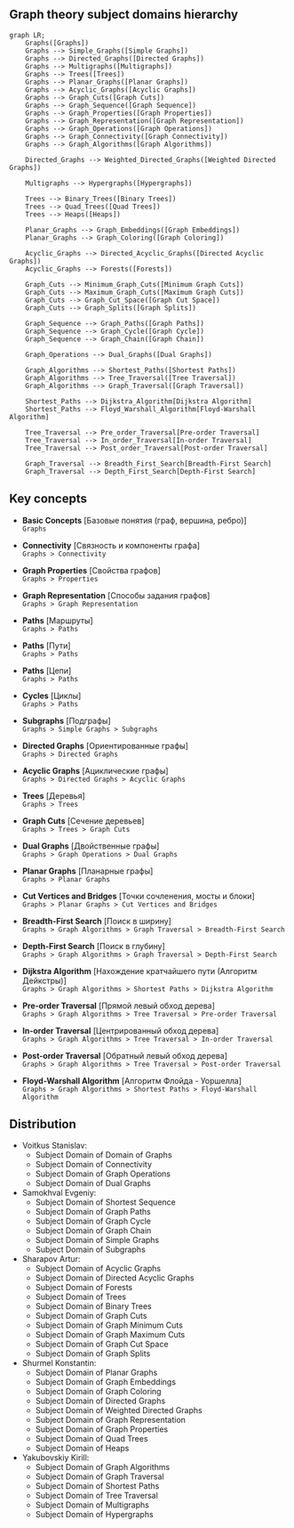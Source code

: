 ## Graph theory subject domains hierarchy

```mermaid
graph LR;
    Graphs([Graphs])
    Graphs --> Simple_Graphs([Simple Graphs])
    Graphs --> Directed_Graphs([Directed Graphs])
    Graphs --> Multigraphs([Multigraphs])
    Graphs --> Trees([Trees])
    Graphs --> Planar_Graphs([Planar Graphs])
    Graphs --> Acyclic_Graphs([Acyclic Graphs])
    Graphs --> Graph_Cuts([Graph Cuts])
    Graphs --> Graph_Sequence([Graph Sequence])
    Graphs --> Graph_Properties([Graph Properties])
    Graphs --> Graph_Representation([Graph Representation])
    Graphs --> Graph_Operations([Graph Operations])
    Graphs --> Graph_Connectivity([Graph Connectivity])
    Graphs --> Graph_Algorithms([Graph Algorithms])

    Directed_Graphs --> Weighted_Directed_Graphs([Weighted Directed Graphs])

    Multigraphs --> Hypergraphs([Hypergraphs])
    
    Trees --> Binary_Trees([Binary Trees])
    Trees --> Quad_Trees([Quad Trees])
    Trees --> Heaps([Heaps])
    
    Planar_Graphs --> Graph_Embeddings([Graph Embeddings])
    Planar_Graphs --> Graph_Coloring([Graph Coloring])
    
    Acyclic_Graphs --> Directed_Acyclic_Graphs([Directed Acyclic Graphs])
    Acyclic_Graphs --> Forests([Forests])

    Graph_Cuts --> Minimum_Graph_Cuts([Minimum Graph Cuts])
    Graph_Cuts --> Maximum_Graph_Cuts([Maximum Graph Cuts])
    Graph_Cuts --> Graph_Cut_Space([Graph Cut Space])
    Graph_Cuts --> Graph_Splits([Graph Splits])

    Graph_Sequence --> Graph_Paths([Graph Paths])
    Graph_Sequence --> Graph_Cycle([Graph Cycle])
    Graph_Sequence --> Graph_Chain([Graph Chain])
    
    Graph_Operations --> Dual_Graphs([Dual Graphs])

    Graph_Algorithms --> Shortest_Paths([Shortest Paths])
    Graph_Algorithms --> Tree_Traversal([Tree Traversal])
    Graph_Algorithms --> Graph_Traversal([Graph Traversal])

    Shortest_Paths --> Dijkstra_Algorithm[Dijkstra Algorithm]
    Shortest_Paths --> Floyd_Warshall_Algorithm[Floyd-Warshall Algorithm]

    Tree_Traversal --> Pre_order_Traversal[Pre-order Traversal]
    Tree_Traversal --> In_order_Traversal[In-order Traversal]
    Tree_Traversal --> Post_order_Traversal[Post-order Traversal]

    Graph_Traversal --> Breadth_First_Search[Breadth-First Search]
    Graph_Traversal --> Depth_First_Search[Depth-First Search]
```


## Key concepts
- __Basic Concepts__ [Базовые понятия (граф, вершина, ребро)]\
`Graphs`

- __Connectivity__ [Связность и компоненты графа]\
`Graphs > Connectivity`

- __Graph Properties__ [Свойства графов]\
`Graphs > Properties`

- __Graph Representation__ [Способы задания графов]\
`Graphs > Graph Representation`

- __Paths__ [Маршруты]\
`Graphs > Paths`

- __Paths__ [Пути]\
`Graphs > Paths`

- __Paths__ [Цепи]\
`Graphs > Paths`

- __Cycles__ [Циклы]\
`Graphs > Paths`

- __Subgraphs__ [Подграфы]\
`Graphs > Simple Graphs > Subgraphs`

- __Directed Graphs__ [Ориентированные графы]\
`Graphs > Directed Graphs`

- __Acyclic Graphs__ [Ациклические графы]\
`Graphs > Directed Graphs > Acyclic Graphs`

- __Trees__ [Деревья]\
`Graphs > Trees`

- __Graph Cuts__ [Сечение деревьев]\
`Graphs > Trees > Graph Cuts`

- __Dual Graphs__ [Двойственные графы]\
`Graphs > Graph Operations > Dual Graphs`

- __Planar Graphs__ [Планарные графы]\
`Graphs > Planar Graphs`

- __Cut Vertices and Bridges__ [Точки сочленения, мосты и блоки]\
`Graphs > Planar Graphs > Cut Vertices and Bridges`

- __Breadth-First Search__ [Поиск в ширину]\
`Graphs > Graph Algorithms > Graph Traversal > Breadth-First Search`

- __Depth-First Search__ [Поиск в глубину]\
`Graphs > Graph Algorithms > Graph Traversal > Depth-First Search`

- __Dijkstra Algorithm__ [Нахождение кратчайшего пути (Алгоритм Дейкстры)]\
`Graphs > Graph Algorithms > Shortest Paths > Dijkstra Algorithm`

- __Pre-order Traversal__ [Прямой левый обход дерева]\
`Graphs > Graph Algorithms > Tree Traversal > Pre-order Traversal`

- __In-order Traversal__ [Центрированный обход дерева]\
`Graphs > Graph Algorithms > Tree Traversal > In-order Traversal`

- __Post-order Traversal__ [Обратный левый обход дерева]\
`Graphs > Graph Algorithms > Tree Traversal > Post-order Traversal`

- __Floyd-Warshall Algorithm__ [Алгоритм Флойда - Уоршелла]\
`Graphs > Graph Algorithms > Shortest Paths > Floyd-Warshall Algorithm`

## Distribution
- Voitkus Stanislav:
  - Subject Domain of Domain of Graphs
  - Subject Domain of Connectivity
  - Subject Domain of Graph Operations
  - Subject Domain of Dual Graphs
- Samokhval Evgeniy:
  - Subject Domain of Shortest Sequence
  - Subject Domain of Graph Paths
  - Subject Domain of Graph Cycle
  - Subject Domain of Graph Chain
  - Subject Domain of Simple Graphs
  - Subject Domain of Subgraphs
- Sharapov Artur:
  - Subject Domain of Acyclic Graphs
  - Subject Domain of Directed Acyclic Graphs
  - Subject Domain of Forests
  - Subject Domain of Trees
  - Subject Domain of Binary Trees
  - Subject Domain of Graph Cuts
  - Subject Domain of Graph Minimum Cuts
  - Subject Domain of Graph Maximum Cuts
  - Subject Domain of Graph Cut Space
  - Subject Domain of Graph Splits
- Shurmel Konstantin:
  - Subject Domain of Planar Graphs
  - Subject Domain of Graph Embeddings
  - Subject Domain of Graph Coloring
  - Subject Domain of Directed Graphs
  - Subject Domain of Weighted Directed Graphs
  - Subject Domain of Graph Representation
  - Subject Domain of Graph Properties
  - Subject Domain of Quad Trees
  - Subject Domain of Heaps
- Yakubovskiy Kirill:
  - Subject Domain of Graph Algorithms
  - Subject Domain of Graph Traversal
  - Subject Domain of Shortest Paths
  - Subject Domain of Tree Traversal
  - Subject Domain of Multigraphs
  - Subject Domain of Hypergraphs
